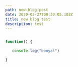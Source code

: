 ```yaml
---
path: new-blog-post
date: 2020-02-27T00:30:05.103Z
title: new blog test
description: test
---
```

```js

function() {

   console.log("booya!")

}

```

